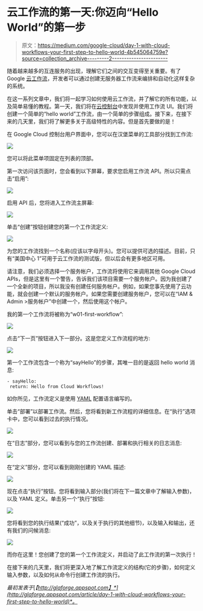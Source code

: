 # 云工作流的第一天:你迈向“Hello World”的第一步

> 原文：<https://medium.com/google-cloud/day-1-with-cloud-workflows-your-first-step-to-hello-world-4b545064759e?source=collection_archive---------2----------------------->

随着越来越多的互连服务的出现，理解它们之间的交互变得至关重要。有了 Google [云工作流](https://cloud.google.com/workflows)，开发者可以通过创建无服务器工作流来编排和自动化这样复杂的系统。

在这一系列文章中，我们将一起学习如何使用云工作流，并了解它的所有功能，以及简单易懂的教程。第一天，我们将在[云控制台](https://console.cloud.google.com/)中发现并使用工作流 UI。我们将创建一个简单的“hello world”工作流，由一个简单的步骤组成。接下来，在接下来的几天里，我们将了解更多关于高级特性的内容。但是首先要做的是！

在 Google Cloud 控制台用户界面中，您可以在汉堡菜单的工具部分找到工作流:

![](img/2525c7397fc576e4ade14f702e94e889.png)

您可以将此菜单项固定在列表的顶部。

第一次访问该页面时，您会看到以下屏幕，要求您启用工作流 API。所以只需点击“启用”:

![](img/0804c28ce2ce75b0b050fc3904e332ad.png)

启用 API 后，您将进入工作流主屏幕:

![](img/108b1bbf5e3ad3dea73de87980338920.png)

单击“创建”按钮创建您的第一个工作流定义:

![](img/c2df55453cb7147659d3f37f9b01803b.png)

为您的工作流找到一个名称(应该以字母开头)。您可以提供可选的描述。目前，只有“美国中心 1”可用于云工作流的测试版，但以后会有更多地区可用。

请注意，我们必须选择一个服务帐户，工作流将使用它来调用其他 Google Cloud APIs，但是这里有一个警告，告诉我们该项目需要一个服务帐户。因为我创建了一个全新的项目，所以我没有创建任何服务帐户。例如，如果您事先使用了云功能，就会创建一个默认的服务帐户。如果您需要创建服务帐户，您可以在“IAM & Admin >服务帐户”中创建一个，然后使用这个帐户。

我的第一个工作流将被称为“w01-first-workflow”:

![](img/98b09d39c097d38773e29a3a20d68d26.png)

点击“下一页”按钮进入下一部分。这是您定义工作流程的地方:

![](img/6676c8dba6b9a0a7ef0c145a3400a00b.png)

第一个工作流包含一个称为“sayHello”的步骤，其唯一目的是返回 hello world 消息:

```
- sayHello:
 return: Hello from Cloud Workflows!
```

如你所见，工作流定义是使用 [YAML](https://yaml.org/) 配置语言编写的。

单击“部署”以部署工作流。然后，您将看到新工作流程的详细信息。在“执行”选项卡中，您可以看到过去的执行情况。

![](img/3e49e8e8cfeacb5adc9dcf0c8507dec5.png)

在“日志”部分，您可以看到与您的工作流创建、部署和执行相关的日志消息:

![](img/1d868a1b77eb9fcd4f57a972b9ce3daf.png)

在“定义”部分，您可以看到刚刚创建的 YAML 描述:

![](img/fdce03f2b6f079f885ab729b07d9d5b2.png)

现在点击“执行”按钮。您将看到输入部分(我们将在下一篇文章中了解输入参数)，以及 YAML 定义。单击另一个“执行”按钮:

![](img/a8b53a710f9e06879a0329800f5947db.png)

您将看到您的执行结果(“成功”，以及关于执行的其他细节)，以及输入和输出，还有我们的问候消息:

![](img/730556e94504e027e0d6e0fa82580070.png)

而你在这里！您创建了您的第一个工作流定义，并启动了此工作流的第一次执行！

在接下来的几天里，我们将更深入地了解工作流定义的结构(它的步骤)，如何定义输入参数，以及如何从命令行创建工作流的执行。

*最初发表于*[*【http://glaforge.appspot.com】*](http://glaforge.appspot.com/article/day-1-with-cloud-workflows-your-first-step-to-hello-world)*。*